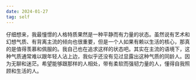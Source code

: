 ```yaml
---
date: 2024-01-27
tag: self
---
```

仔细想来，我最憧憬的人格特质果然是一种平静而有力量的状态。虽然说有艺术和幻想气质、有背离主流的倾向也很重要，但是一个人如果有赖以生活的核心，那真的是值得羡慕和佩服的。我自己也在追求这样的状态吧。其实在主流的语境下，这种气质通常难以跟年轻人沾上边，我似乎还没有见过显露出这种气质的同龄人。因为无聊和迷茫。希望能够跟那样的人相处，带有柔软而强韧力量的人，懂得自我照顾和生活的人。